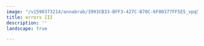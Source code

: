 ```yaml
---
image: "/v1598373214/annabrab/3993CB33-BFF3-427C-B70C-6F80377FF5E5_vpq5rj.jpg"
title: errors III
description: ''
landscape: true

---
```

